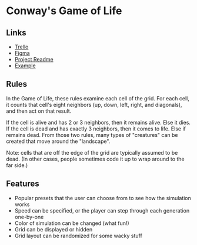 # Conway's Game of Life

## Links

* [Trello](https://trello.com/b/sgTAfxMj/conways-game-of-life)
* [Figma](https://www.figma.com/file/savuRtxvXybeHVGU31MGbi/Conway-s-Game-of-Life?node-id=0%3A1)
* [Project Readme](https://github.com/LambdaSchool/CS-Build-Week-1)
* [Example](https://bitstorm.org/gameoflife/)

## Rules

In the Game of Life, these rules examine each cell of the grid. For each cell, it counts that cell's eight neighbors (up, down, left, right, and diagonals), and then act on that result.

If the cell is alive and has 2 or 3 neighbors, then it remains alive. Else it dies.
If the cell is dead and has exactly 3 neighbors, then it comes to life. Else if remains dead.
From those two rules, many types of "creatures" can be created that move around the "landscape".

Note: cells that are off the edge of the grid are typically assumed to be dead. (In other cases, people sometimes code it up to wrap around to the far side.)

## Features

* Popular presets that the user can choose from to see how the simulation works
* Speed can be specified, or the player can step through each generation one-by-one
* Color of simulation can be changed (what fun!)
* Grid can be displayed or hidden
* Grid layout can be randomized for some wacky stuff
